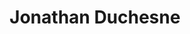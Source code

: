 ---
title: Jonathan Duchesne
collection: members
layout: member.html
image: Jonathan Duchesne.jpg
---